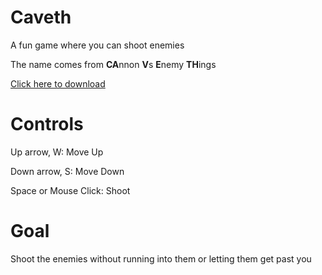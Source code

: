 # Caveth
A fun game where you can shoot enemies

The name comes from **CA**nnon **V**s **E**nemy **TH**ings

[Click here to download](https://github.com/Dequog/caveth/releases/download/1.0.0/caveth.zip)

# Controls

Up arrow, W: Move Up

Down arrow, S: Move Down

Space or Mouse Click: Shoot

# Goal
Shoot the enemies without running into them or letting them get past you
